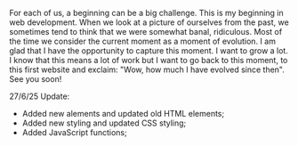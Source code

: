 For each of us, a beginning can be a big challenge. 
This is my beginning in web development. 
When we look at a picture of ourselves from the past, 
we sometimes tend to think that we were somewhat banal, ridiculous. 
Most of the time we consider the current moment as a moment of evolution. 
I am glad that I have the opportunity to capture this moment. I want to grow a lot. 
I know that this means a lot of work but I want to go back to this moment, to this first website and exclaim: 
"Wow, how much I have evolved since then". See you soon!


27/6/25 Update:
- Added new alements and updated old HTML elements;
- Added new styling and updated CSS styling;
- Added JavaScript functions;
